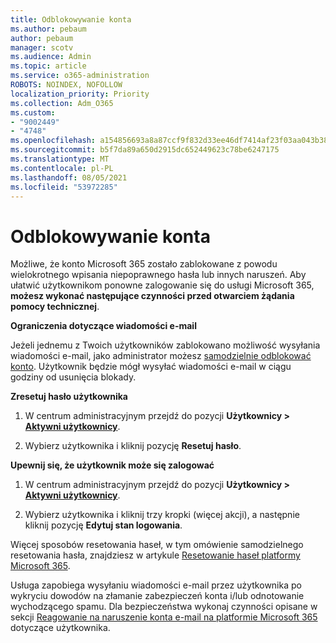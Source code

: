 ```yaml
---
title: Odblokowywanie konta
ms.author: pebaum
author: pebaum
manager: scotv
ms.audience: Admin
ms.topic: article
ms.service: o365-administration
ROBOTS: NOINDEX, NOFOLLOW
localization_priority: Priority
ms.collection: Adm_O365
ms.custom:
- "9002449"
- "4748"
ms.openlocfilehash: a154856693a8a87ccf9f832d33ee46df7414af23f03aa043b38e6a6c64d5ebaa
ms.sourcegitcommit: b5f7da89a650d2915dc652449623c78be6247175
ms.translationtype: MT
ms.contentlocale: pl-PL
ms.lasthandoff: 08/05/2021
ms.locfileid: "53972285"
---
```

# <a name="unlocking-an-account"></a>Odblokowywanie konta

Możliwe, że konto Microsoft 365 zostało zablokowane z powodu wielokrotnego wpisania niepoprawnego hasła lub innych naruszeń. Aby ułatwić użytkownikom ponowne zalogowanie się do usługi Microsoft 365, **możesz wykonać następujące czynności przed otwarciem żądania pomocy technicznej**. 

**Ograniczenia dotyczące wiadomości e-mail**

Jeżeli jednemu z Twoich użytkowników zablokowano możliwość wysyłania wiadomości e-mail, jako administrator możesz [samodzielnie odblokować konto](/microsoft-365/security/office-365-security/removing-user-from-restricted-users-portal-after-spam). Użytkownik będzie mógł wysyłać wiadomości e-mail w ciągu godziny od usunięcia blokady.

**Zresetuj hasło użytkownika**

1. W centrum administracyjnym przejdź do pozycji **Użytkownicy > [Aktywni użytkownicy](https://admin.microsoft.com/Adminportal/Home?source=applauncher#/users)**.

2. Wybierz użytkownika i kliknij pozycję **Resetuj hasło**.

**Upewnij się, że użytkownik może się zalogować**

1. W centrum administracyjnym przejdź do pozycji **Użytkownicy > [Aktywni użytkownicy](https://admin.microsoft.com/Adminportal/Home?source=applauncher#/users)**.

2. Wybierz użytkownika i kliknij trzy kropki (więcej akcji), a następnie kliknij pozycję **Edytuj stan logowania**.

Więcej sposobów resetowania haseł, w tym omówienie samodzielnego resetowania hasła, znajdziesz w artykule [Resetowanie haseł platformy Microsoft 365](/microsoft-365/admin/add-users/reset-passwords).

Usługa zapobiega wysyłaniu wiadomości e-mail przez użytkownika po wykryciu dowodów na złamanie zabezpieczeń konta i/lub odnotowanie wychodzącego spamu. Dla bezpieczeństwa wykonaj czynności opisane w sekcji [Reagowanie na naruszenie konta e-mail na platformie Microsoft 365](/microsoft-365/security/office-365-security/responding-to-a-compromised-email-account) dotyczące użytkownika.
